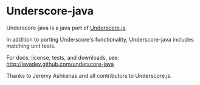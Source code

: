 Underscore-java
===============
Underscore-java is a java port of [Underscore.js](http://documentcloud.github.com/underscore/).

In addition to porting Underscore's functionality, Underscore-java includes matching unit tests.

For docs, license, tests, and downloads, see:
http://javadev.github.com/underscore-java

Thanks to Jeremy Ashkenas and all contributors to Underscore.js.
